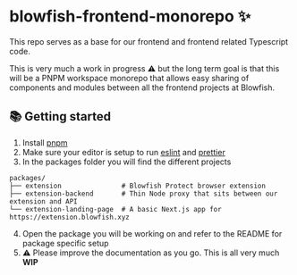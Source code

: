# blowfish-frontend-monorepo ✨

This repo serves as a base for our frontend and frontend related Typescript code.

This is very much a work in progress ⚠ but the long term goal is that this will be a PNPM workspace monorepo that allows easy sharing of components and modules between all the frontend projects at Blowfish.

## 📚 Getting started

1. Install [pnpm](https://pnpm.io/)
2. Make sure your editor is setup to run [eslint](https://eslint.org/) and [prettier](https://prettier.io/)
3. In the packages folder you will find the different projects

```shell
packages/
├── extension               # Blowfish Protect browser extension
├── extension-backend       # Thin Node proxy that sits between our extension and API
└── extension-landing-page  # A basic Next.js app for https://extension.blowfish.xyz
```

4. Open the package you will be working on and refer to the README for package specific setup
5. ⚠ Please improve the documentation as you go. This is all very much **WIP**
